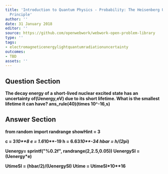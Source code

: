 ```yaml
---
title: 'Introduction to Quantum Physics - Probability: The Heisenberg Uncertainty
  Principle'
author: ''
date: 31 January 2018
editor: ''
source: https://github.com/openwebwork/webwork-open-problem-library
type: ''
tags:
- electromagneticenergylightquantumradiationuncertainty
outcomes:
- TBD
assets: ''
---
```


## Question Section 

<b>
The decay energy of a short-lived nuclear excited state has an uncertainty of(Uenergy,eV) due to its short lifetime. What is the smallest lifetime it can have?
ans_rule(40)(times 10^-16,s)


## Answer Section

from random import randrange
showHint = 3

c = 3*10**8
e = 1.6*10**-19
h = 6.63*10**-34
hbar = h/(2*pi)

Uenergy= sprintf("%0.2f", randrange(2,2.5,0.05))
UenergySI = (Uenergy*e)

UtimeSI = (hbar/2)/(UenergySI)
Utime = UtimeSI*10**16
